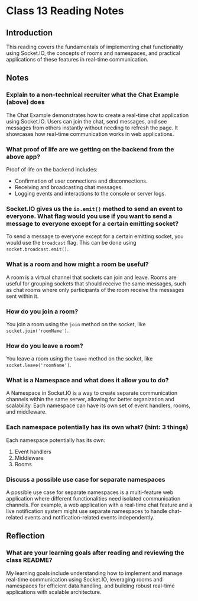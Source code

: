 # Class 13 Reading Notes

## Introduction

This reading covers the fundamentals of implementing chat functionality using Socket.IO, the concepts of rooms and namespaces, and practical applications of these features in real-time communication.

## Notes

### Explain to a non-technical recruiter what the Chat Example (above) does

The Chat Example demonstrates how to create a real-time chat application using Socket.IO. Users can join the chat, send messages, and see messages from others instantly without needing to refresh the page. It showcases how real-time communication works in web applications.

### What proof of life are we getting on the backend from the above app?

Proof of life on the backend includes:

- Confirmation of user connections and disconnections.
- Receiving and broadcasting chat messages.
- Logging events and interactions to the console or server logs.

### Socket.IO gives us the `io.emit()` method to send an event to everyone. What flag would you use if you want to send a message to everyone except for a certain emitting socket?

To send a message to everyone except for a certain emitting socket, you would use the `broadcast` flag. This can be done using `socket.broadcast.emit()`.

### What is a room and how might a room be useful?

A room is a virtual channel that sockets can join and leave. Rooms are useful for grouping sockets that should receive the same messages, such as chat rooms where only participants of the room receive the messages sent within it.

### How do you join a room?

You join a room using the `join` method on the socket, like `socket.join('roomName')`.

### How do you leave a room?

You leave a room using the `leave` method on the socket, like `socket.leave('roomName')`.

### What is a Namespace and what does it allow you to do?

A Namespace in Socket.IO is a way to create separate communication channels within the same server, allowing for better organization and scalability. Each namespace can have its own set of event handlers, rooms, and middleware.

### Each namespace potentially has its own what? (hint: 3 things)

Each namespace potentially has its own:

1. Event handlers
2. Middleware
3. Rooms

### Discuss a possible use case for separate namespaces

A possible use case for separate namespaces is a multi-feature web application where different functionalities need isolated communication channels. For example, a web application with a real-time chat feature and a live notification system might use separate namespaces to handle chat-related events and notification-related events independently.

## Reflection

### What are your learning goals after reading and reviewing the class README?

My learning goals include understanding how to implement and manage real-time communication using Socket.IO, leveraging rooms and namespaces for efficient data handling, and building robust real-time applications with scalable architecture.
